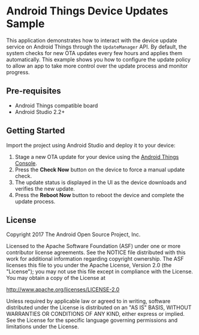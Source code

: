 # Android Things Device Updates Sample

This application demonstrates how to interact with the device update service on
Android Things through the `UpdateManager` API. By default, the system checks for
new OTA updates every few hours and applies them automatically. This example shows
you how to configure the update policy to allow an app to take more control over
the update process and monitor progress.

## Pre-requisites

- Android Things compatible board
- Android Studio 2.2+

## Getting Started

Import the project using Android Studio and deploy it to your device:

1.  Stage a new OTA update for your device using the
    [Android Things Console](https://developer.android.com/things/console/index.html).
1.  Press the **Check Now** button on the device to force a manual update check.
1.  The update status is displayed in the UI as the device downloads and verifies
    the new update.
1.  Press the **Reboot Now** button to reboot the device and complete the update
    process.

## License

Copyright 2017 The Android Open Source Project, Inc.

Licensed to the Apache Software Foundation (ASF) under one or more contributor
license agreements.  See the NOTICE file distributed with this work for
additional information regarding copyright ownership.  The ASF licenses this
file to you under the Apache License, Version 2.0 (the "License"); you may not
use this file except in compliance with the License.  You may obtain a copy of
the License at

  http://www.apache.org/licenses/LICENSE-2.0

Unless required by applicable law or agreed to in writing, software
distributed under the License is distributed on an "AS IS" BASIS, WITHOUT
WARRANTIES OR CONDITIONS OF ANY KIND, either express or implied.  See the
License for the specific language governing permissions and limitations under
the License.
